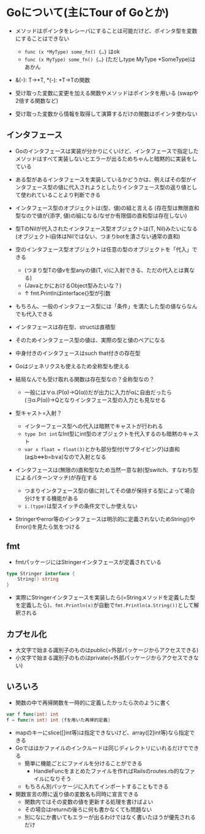 # Goについて(主にTour of Goとか)

- メソッドはポインタをレシーバにすることは可能だけど、ポインタ型を変数にすることはできない
  - `func (x *MyType) some_fn() {…}` はok
  - `func (x MyType) some_fn() {…}` (ただしtype MyType *SomeType)はあかん

- &(-): T→*T, *(-): *T→Tの関数
- 受け取った変数に変更を加える関数やメソッドはポインタを用いる
(swapや2倍する関数など)
- 受け取った変数から情報を取得して演算するだけの関数はポインタ使わない

## インタフェース
- Goのインタフェースは実装が分かりにくいけど、インタフェースで指定したメソッドはすべて実装しないとエラーが出るためちゃんと暗黙的に実装をしている
- ある型があるインタフェースを実装しているかどうかは、例えばその型がインタフェース型の値に代入されようとしたりインタフェース型の返り値として使われていることより判断できる

- インタフェース型のオブジェクトは(型、値)の組と言える
(存在型は無限直和型なので値が(添字, 値)の組になる/なぜか有限個の直和型は存在しない)
- 型TのNilが代入されたインタフェース型オブジェクトは(T, Nil)みたいになる
(オブジェクトi自体はNilではない、つまりbotを潰さない通常の直和)
- 空のインタフェース型オブジェクトは任意の型のオブジェクトを「代入」できる
  - (つまり型Tの値vを型anyの値(T, v)に入射できる、ただの代入とは異なる)
  - (JavaとかにおけるObject型みたいな？)
  - $\uparrow$ fmt.Printlnはinterface{}型が引数
- もちろん、一般のインタフェース型には「条件」を満たした型の値ならなんでも代入できる


- インタフェースは存在型、structは直積型
- そのためインタフェース型の値は、実際の型と値のペアになる
- 中身付きのインタフェースはsuch that付きの存在型
- Goはジェネリクスも使えるため全称型も使える

- 結局なんでも受け取れる関数は存在型なの？全称型なの？
  - 一般には∀α.(P(α)->Q(α))だが出力に入力がαに自由だったら(∃α.P(α))->Qとなりインタフェース型の入力とも見なせる

- 型キャスト=入射？
  - インターフェース型への代入は暗黙でキャストが行われる
  - `type Int int`なInt型にint型のオブジェクトを代入するのも暗黙のキャスト
  - `var x float = float(3)`とかも部分型付(サブタイピング)は直和(a≦b⇔b=b∨a)なので入射となる

- インタフェースは(無限の)直和型なため当然一意な射(型switch、すなわち型によるパターンマッチ)が存在する
  - つまりインタフェース型の値に対してその値が保持する型によって場合分けをする機能がある
  - `i.(type)`は型スイッチの条件文でしか使えない

- Stringerやerror等のインタフェースは明示的に定義されないためString()やError()を見たら気をつける


## fmt
- fmtパッケージにはStringerインタフェースが定義されている
``` go
type Stringer interface {
	String() string
}
```
- 実際にStringerインタフェースを実装したら(=Stringメソッドを定義した型を定義したら)、`fmt.Println(x)`が自動で`fmt.Println(a.String())`として解釈される


## カプセル化
- 大文字で始まる識別子のものはpublic(=外部パッケージからアクセスできる)
- 小文字で始まる識別子のものはprivate(=外部パッケージからアクセスできない)


## いろいろ
- 関数の中で再帰関数を一時的に定義したかったら次のように書く
``` go
var f func(int) int
f = func(n int) int {fを用いた再帰的定義}
```
- mapのキーにslice([]int等)は指定できないけど、array([2]int等)なら指定できる
- Goではほかファイルのインクルードは同じディレクトリにいれるだけでできる 
  - 簡単に機能ごとにファイルを分けることができる
    - HandleFuncをまとめたファイルを作ればRailsのroutes.rb的なファイルになりそう
  - もちろん別パッケージに入れてインポートすることもできる
- 関数宣言の際に返り値の変数名も同時に宣言できる
  - 関数内ではその変数の値を更新する処理を書けばよい
  - その場合はreturnの後ろに何も書かなくても問題ない
  - 別になにか書いてもエラーが出るわけではなく書いたほうが優先されるだけ